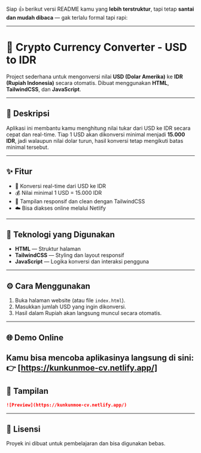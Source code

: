 Siap 👍 berikut versi README kamu yang **lebih terstruktur**, tapi tetap **santai dan mudah dibaca** — gak terlalu formal tapi rapi:

---

# 💸 Crypto Currency Converter - USD to IDR

Project sederhana untuk mengonversi nilai **USD (Dolar Amerika)** ke **IDR (Rupiah Indonesia)** secara otomatis.
Dibuat menggunakan **HTML**, **TailwindCSS**, dan **JavaScript**.

---

## 🧠 Deskripsi

Aplikasi ini membantu kamu menghitung nilai tukar dari USD ke IDR secara cepat dan real-time.
Tiap 1 USD akan dikonversi minimal menjadi **15.000 IDR**, jadi walaupun nilai dolar turun, hasil konversi tetap mengikuti batas minimal tersebut.

---

## ✨ Fitur

* 🔁 Konversi real-time dari USD ke IDR
* 💰 Nilai minimal 1 USD = 15.000 IDR
* 📱 Tampilan responsif dan clean dengan TailwindCSS
* ☁️ Bisa diakses online melalui Netlify

---

## 🧩 Teknologi yang Digunakan

* **HTML** — Struktur halaman
* **TailwindCSS** — Styling dan layout responsif
* **JavaScript** — Logika konversi dan interaksi pengguna

---

## ⚙️ Cara Menggunakan

1. Buka halaman website (atau file `index.html`).
2. Masukkan jumlah USD yang ingin dikonversi.
3. Hasil dalam Rupiah akan langsung muncul secara otomatis.

---

## 🌐 Demo Online

Kamu bisa mencoba aplikasinya langsung di sini:
👉 [https://kunkunmoe-cv.netlify.app/]
---

## 📸 Tampilan


```markdown
![Preview](https://kunkunmoe-cv.netlify.app/)
```

---

## 📜 Lisensi

Proyek ini dibuat untuk pembelajaran dan bisa digunakan bebas.
